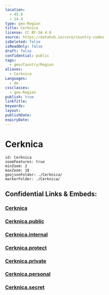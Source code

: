 ```yaml
---
location:
  - 45.8
  - 14.4
type: geo-Region
title: Cerknica
license: CC BY-SA 4.0
source: https://datahub.io/core/country-codes
isDeleted: false
isReadOnly: false
draft: false
confidential: public
tags:
  - geo/Country/Region
aliases:
  - Cerknica
Languages:
  - de
cssclasses:
  - geo-Region
publish: true
linkTitle:
keywords:
layout:
publishDate:
expiryDate:
---
```


# Cerknica

```leaflet
id: Cerknica
zoomFeatures: true 
minZoom: 2 
maxZoom: 18
geojsonFolder: ./Cerknica/
markerFolder: ./Cerknica/
```


## Confidential Links & Embeds: 

### [Cerknica](/_Standards/Earth/Continent/Europe/Europe~Central/Slovenia/Regions~Slovenia/Primorsko-notranjska/counties~Primorsko-notranjska/Cerknica.md) 

### [Cerknica.public](/_public/Earth/Continent/Europe/Europe~Central/Slovenia/Regions~Slovenia/Primorsko-notranjska/counties~Primorsko-notranjska/Cerknica.public.md) 

### [Cerknica.internal](/_internal/Earth/Continent/Europe/Europe~Central/Slovenia/Regions~Slovenia/Primorsko-notranjska/counties~Primorsko-notranjska/Cerknica.internal.md) 

### [Cerknica.protect](/_protect/Earth/Continent/Europe/Europe~Central/Slovenia/Regions~Slovenia/Primorsko-notranjska/counties~Primorsko-notranjska/Cerknica.protect.md) 

### [Cerknica.private](/_private/Earth/Continent/Europe/Europe~Central/Slovenia/Regions~Slovenia/Primorsko-notranjska/counties~Primorsko-notranjska/Cerknica.private.md) 

### [Cerknica.personal](/_personal/Earth/Continent/Europe/Europe~Central/Slovenia/Regions~Slovenia/Primorsko-notranjska/counties~Primorsko-notranjska/Cerknica.personal.md) 

### [Cerknica.secret](/_secret/Earth/Continent/Europe/Europe~Central/Slovenia/Regions~Slovenia/Primorsko-notranjska/counties~Primorsko-notranjska/Cerknica.secret.md)

